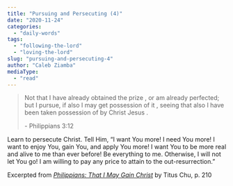 ```yaml
---
title: "Pursuing and Persecuting (4)"
date: "2020-11-24"
categories: 
  - "daily-words"
tags: 
  - "following-the-lord"
  - "loving-the-lord"
slug: "pursuing-and-persecuting-4"
author: "Caleb Ziamba"
mediaType: 
  - "read"
---
```


> Not that I have already obtained the prize , or am already perfected; but I pursue, if also I may get possession of it , seeing that also I have been taken possession of by Christ Jesus . 
> 
> \- Philippians 3:12

Learn to persecute Christ. Tell Him, “I want You more! I need You more! I want to enjoy You, gain You, and apply You more! I want You to be more real and alive to me than ever before! Be everything to me. Otherwise, I will not let You go! I am willing to pay any price to attain to the out-resurrection.”

Excerpted from _[Philippians: That I May Gain Christ](https://www.asweetsavor.org/book-philippians/)_ by Titus Chu, p. 210
